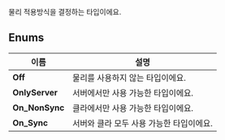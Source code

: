 
물리 적용방식을 결정하는 타입이에요. 
## **Enums**

 **이름** | **설명** |
 --- | --- |
**Off** |물리를 사용하지 않는 타입이에요. |
**OnlyServer** |서버에서만 사용 가능한 타입이에요. |
**On_NonSync** |클라에서만 사용 가능한 타입이에요. |
**On_Sync** |서버와 클라 모두 사용 가능한 타입이에요. |
